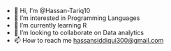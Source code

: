- 👋 Hi, I’m @Hassan-Tariq10
- 👀 I’m interested in Programming Languages
- 🌱 I’m currently learning R
- 💞️ I’m looking to collaborate on Data analytics
- 📫 How to reach me hassansiddiqui300@gmail.com

<!---
Hassan-Tariq10/Hassan-Tariq10 is a ✨ special ✨ repository because its `README.md` (this file) appears on your GitHub profile.
You can click the Preview link to take a look at your changes.
--->
